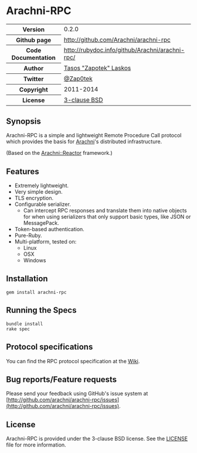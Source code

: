 # Arachni-RPC

<table>
    <tr>
        <th>Version</th>
        <td>0.2.0</td>
    </tr>
    <tr>
        <th>Github page</th>
        <td><a href="http://github.com/Arachni/arachni-rpc">http://github.com/Arachni/arachni-rpc</a></td>
     <tr/>
    <tr>
        <th>Code Documentation</th>
        <td><a href="http://rubydoc.info/github/Arachni/arachni-rpc/">http://rubydoc.info/github/Arachni/arachni-rpc/</a></td>
    </tr>
    <tr>
       <th>Author</th>
       <td><a href="mailto:tasos.laskos@gmail.com">Tasos "Zapotek" Laskos</a></td>
    </tr>
    <tr>
        <th>Twitter</th>
        <td><a href="http://twitter.com/Zap0tek">@Zap0tek</a></td>
    </tr>
    <tr>
        <th>Copyright</th>
        <td>2011-2014</td>
    </tr>
    <tr>
        <th>License</th>
        <td><a href="file.LICENSE.html">3-clause BSD</a></td>
    </tr>
</table>

## Synopsis

Arachni-RPC is a simple and lightweight Remote Procedure Call protocol which
provides the basis for <a href="http://arachni-scanner.com">Arachni</a>'s
distributed infrastructure.

(Based on the [Arachni::Reactor](https://github.com/Arachni/arachni-reactor) framework.)

## Features

 - Extremely lightweight.
 - Very simple design.
 - TLS encryption.
 - Configurable serializer.
    - Can intercept RPC responses and translate them into native objects for
        when using serializers that only support basic types, like JSON or MessagePack.
 - Token-based authentication.
 - Pure-Ruby.
 - Multi-platform, tested on:
    - Linux
    - OSX
    - Windows

## Installation

    gem install arachni-rpc

## Running the Specs

    bundle install
    rake spec

## Protocol specifications

You can find the RPC protocol specification at the
[Wiki](https://github.com/Arachni/arachni-rpc/wiki).

## Bug reports/Feature requests

Please send your feedback using GitHub's issue system at
[http://github.com/arachni/arachni-rpc/issues](http://github.com/arachni/arachni-rpc/issues).


## License

Arachni-RPC is provided under the 3-clause BSD license.
See the [LICENSE](file.LICENSE.html) file for more information.


